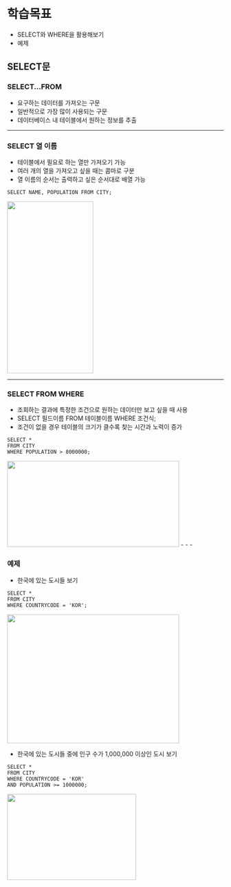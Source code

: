 # 학습목표
- SELECT와 WHERE을 활용해보기
- 예제

## SELECT문
### SELECT...FROM
- 요구하는 데이터를 가져오는 구문
- 일반적으로 가장 많이 사용되는 구문
- 데이터베이스 내 테이블에서 원하는 정보를 추출
- - -
### SELECT 열 이름
- 테이블에서 필요로 하는 열만 가져오기 가능
- 여러 개의 열을 가져오고 싶을 때는 콤마로 구분
- 열 이름의 순서는 출력하고 싶은 순서대로 배열 가능
```
SELECT NAME, POPULATION FROM CITY;
```
<img src=https://user-images.githubusercontent.com/89372098/135713772-dff8ec82-7e5d-4ab3-8498-f4d620fa1af8.png width="200" height="400"/>

- - -

### SELECT FROM WHERE
- 조회하는 결과에 특정한 조건으로 원하는 데이터만 보고 싶을 때 사용
- SELECT 필드이름 FROM 테이블이름 WHERE 조건식;
- 조건이 없을 경우 테이블의 크기가 클수록 찾는 시간과 노력이 증가
```
SELECT *
FROM CITY
WHERE POPULATION > 8000000;
```
<img src=https://user-images.githubusercontent.com/89372098/135713833-5ddf7964-1bf6-4c16-9b0e-0230a2cfac1a.png width="400" height="200"/>
- - -

### 예제
- 한국에 있는 도시들 보기
```
SELECT *
FROM CITY
WHERE COUNTRYCODE = 'KOR';
```
<img src=https://user-images.githubusercontent.com/89372098/135713931-da233038-e87e-485f-9ce8-de50e3214ae3.png width="400" height="300"/>  

- 한국에 있는 도시들 중에 인구 수가 1,000,000 이상인 도시 보기
```
SELECT *
FROM CITY
WHERE COUNTRYCODE = 'KOR'
AND POPULATION >= 1000000;
```
<img src=https://user-images.githubusercontent.com/89372098/135714032-80cfe096-290b-4480-94ca-6a9ee94a4f49.png width="300" height="200"/>
